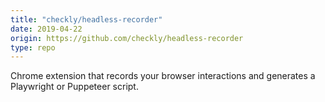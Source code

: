```yaml
---
title: "checkly/headless-recorder"
date: 2019-04-22
origin: https://github.com/checkly/headless-recorder
type: repo
---
```


Chrome extension that records your browser interactions and generates a Playwright or Puppeteer script. 